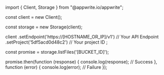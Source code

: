 import { Client, Storage } from "@appwrite.io/appwrite";

const client = new Client();

const storage = new Storage(client);

client
    .setEndpoint('https://[HOSTNAME_OR_IP]/v1') // Your API Endpoint
    .setProject('5df5acd0d48c2') // Your project ID
;

const promise = storage.listFiles('[BUCKET_ID]');

promise.then(function (response) {
    console.log(response); // Success
}, function (error) {
    console.log(error); // Failure
});